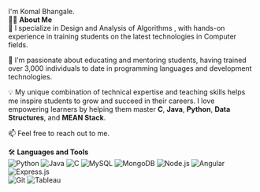 I'm Komal Bhangale.  
👩‍💻 **About Me**  
🔭 I specialize in Design and Analysis of Algorithms , with hands-on experience in training students on the latest technologies in Computer fields.  

🌱 I'm passionate about educating and mentoring students, having trained over 3,000 individuals to date in programming languages and development technologies.  

💡 My unique combination of technical expertise and teaching skills helps me inspire students to grow and succeed in their careers. I love empowering learners by helping them master **C**, **Java**, **Python**, **Data Structures**, and **MEAN Stack**.  

📫 Feel free to reach out to me.

🛠 **Languages and Tools**  
![Python](https://img.shields.io/badge/-Python-3776AB?logo=python&logoColor=white&style=flat-square) 
![Java](https://img.shields.io/badge/-Java-007396?logo=java&logoColor=white&style=flat-square) 
![C](https://img.shields.io/badge/-C-A8B9CC?logo=c&logoColor=white&style=flat-square) 
![MySQL](https://img.shields.io/badge/-MySQL-4479A1?logo=mysql&logoColor=white&style=flat-square) 
![MongoDB](https://img.shields.io/badge/-MongoDB-47A248?logo=mongodb&logoColor=white&style=flat-square) 
![Node.js](https://img.shields.io/badge/-Node.js-339933?logo=node.js&logoColor=white&style=flat-square) 
![Angular](https://img.shields.io/badge/-Angular-DD0031?logo=angular&logoColor=white&style=flat-square) 
![Express.js](https://img.shields.io/badge/-Express.js-000000?logo=express&logoColor=white&style=flat-square)  
![Git](https://img.shields.io/badge/-Git-F05032?logo=git&logoColor=white&style=flat-square) 
![Tableau](https://img.shields.io/badge/-Tableau-E97627?logo=tableau&logoColor=white&style=flat-square)  
